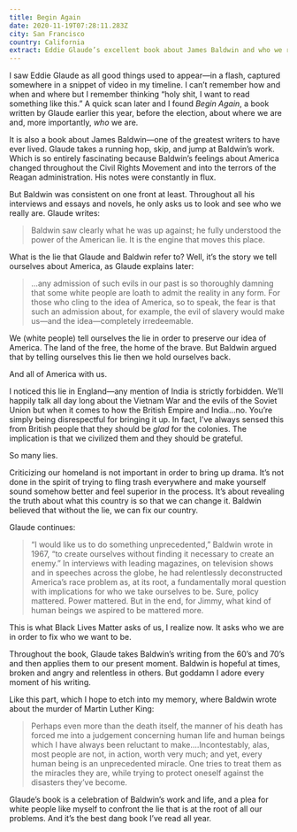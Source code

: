```yaml
---
title: Begin Again
date: 2020-11-19T07:28:11.283Z
city: San Francisco
country: California
extract: Eddie Glaude’s excellent book about James Baldwin and who we really are.
---
```

I saw Eddie Glaude as all good things used to appear—in a flash, captured somewhere in a snippet of video in my timeline. I can’t remember how and when and where but I remember thinking “holy shit, I want to read something like this.” A quick scan later and I found *Begin Again*, a book written by Glaude earlier this year, before the election, about where we are and, more importantly, *who* we are. 

It is also a book about James Baldwin—one of the greatest writers to have ever lived. Glaude takes a running hop, skip, and jump at Baldwin’s work. Which is so entirely fascinating because Baldwin’s feelings about America changed throughout the Civil Rights Movement and into the terrors of the Reagan administration. His notes were constantly in flux.

But Baldwin was consistent on one front at least. Throughout all his interviews and essays and novels, he only asks us to look and see who we really are. Glaude writes:

> Baldwin saw clearly what he was up against; he fully understood the power of the American lie. It is the engine that moves this place. 

What is the lie that Glaude and Baldwin refer to? Well, it’s the story we tell ourselves about America, as Glaude explains later:

> ...any admission of such evils in our past is so thoroughly damning that some white people are loath to admit the reality in any form. For those who cling to the idea of America, so to speak, the fear is that such an admission about, for example, the evil of slavery would make us—and the idea—completely irredeemable. 

We (white people) tell ourselves the lie in order to preserve our idea of America. The land of the free, the home of the brave. But Baldwin argued that by telling ourselves this lie then we hold ourselves back. 

And all of America with us.

I noticed this lie in England—any mention of India is strictly forbidden. We’ll happily talk all day long about the Vietnam War and the evils of the Soviet Union but when it comes to how the British Empire and India...no. You’re simply being disrespectful for bringing it up. In fact, I’ve always sensed this from British people that they should be *glad* for the colonies. The implication is that we civilized them and they should be grateful.

So many lies.

Criticizing our homeland is not important in order to bring up drama. It’s not done in the spirit of trying to fling trash everywhere and make yourself sound somehow better and feel superior in the process. It’s about revealing the truth about what this country is so that we can change it. Baldwin believed that without the lie, we can fix our country. 

Glaude continues:

> “I would like us to do something unprecedented,” Baldwin wrote in 1967, “to create ourselves without finding it necessary to create an enemy.” In interviews with leading magazines, on television shows and in speeches across the globe, he had relentlessly deconstructed America’s race problem as, at its root, a fundamentally moral question with implications for who we take ourselves to be. Sure, policy mattered. Power mattered. But in the end, for Jimmy, what kind of human beings we aspired to be mattered more.

This is what Black Lives Matter asks of us, I realize now. It asks who we are in order to fix who we want to be.

Throughout the book, Glaude takes Baldwin’s writing from the 60’s and 70’s and then applies them to our present moment. Baldwin is hopeful at times, broken and angry and relentless in others. But goddamn I adore every moment of his writing. 

Like this part, which I hope to etch into my memory, where Baldwin wrote about the murder of Martin Luther King:

> Perhaps even more than the death itself, the manner of his death has forced me into a judgement concerning human life and human beings which I have always been reluctant to make....Incontestably, alas, most people are not, in action, worth very much; and yet, every human being is an unprecedented miracle. One tries to treat them as the miracles they are, while trying to protect oneself against the disasters they’ve become. 

Glaude’s book is a celebration of Baldwin’s work and life, and a plea for white people like myself to confront the lie that is at the root of all our problems. And it’s the best dang book I’ve read all year.